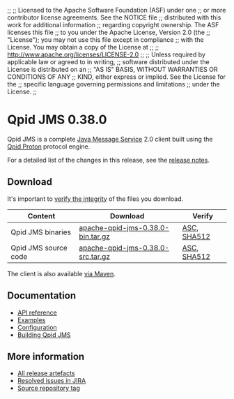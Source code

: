 ;;
;; Licensed to the Apache Software Foundation (ASF) under one
;; or more contributor license agreements.  See the NOTICE file
;; distributed with this work for additional information
;; regarding copyright ownership.  The ASF licenses this file
;; to you under the Apache License, Version 2.0 (the
;; "License"); you may not use this file except in compliance
;; with the License.  You may obtain a copy of the License at
;;
;;   http://www.apache.org/licenses/LICENSE-2.0
;;
;; Unless required by applicable law or agreed to in writing,
;; software distributed under the License is distributed on an
;; "AS IS" BASIS, WITHOUT WARRANTIES OR CONDITIONS OF ANY
;; KIND, either express or implied.  See the License for the
;; specific language governing permissions and limitations
;; under the License.
;;

# Qpid JMS 0.38.0

Qpid JMS is a complete [Java Message Service][jms] 2.0 client built
using the [Qpid Proton]({{site_url}}/proton/index.html) protocol engine.

For a detailed list of the changes in this release, see the [release
notes](release-notes.html).

[jms]: http://en.wikipedia.org/wiki/Java_Message_Service

## Download

It's important to [verify the
integrity]({{site_url}}/download.html#verify-what-you-download) of the
files you download.

| Content | Download | Verify |
|---------|----------|--------|
| Qpid JMS binaries | [apache-qpid-jms-0.38.0-bin.tar.gz](http://archive.apache.org/dist/qpid/jms/0.38.0/apache-qpid-jms-0.38.0-bin.tar.gz) | [ASC](https://archive.apache.org/dist/qpid/jms/0.38.0/apache-qpid-jms-0.38.0-bin.tar.gz.asc), [SHA512](https://archive.apache.org/dist/qpid/jms/0.38.0/apache-qpid-jms-0.38.0-bin.tar.gz.sha512) |
| Qpid JMS source code | [apache-qpid-jms-0.38.0-src.tar.gz](http://archive.apache.org/dist/qpid/jms/0.38.0/apache-qpid-jms-0.38.0-src.tar.gz) | [ASC](https://archive.apache.org/dist/qpid/jms/0.38.0/apache-qpid-jms-0.38.0-src.tar.gz.asc), [SHA512](https://archive.apache.org/dist/qpid/jms/0.38.0/apache-qpid-jms-0.38.0-src.tar.gz.sha512) |

The client is also available [via Maven]({{site_url}}/maven.html).

## Documentation


<div class="two-column" markdown="1">

 - [API reference](http://docs.oracle.com/javaee/7/api/javax/jms/package-summary.html)
 - [Examples](https://github.com/apache/qpid-jms/tree/0.38.0/qpid-jms-examples)
 - [Configuration](docs/index.html)
 - [Building Qpid JMS](building.html)

</div>


## More information

 - [All release artefacts](http://archive.apache.org/dist/qpid/jms/0.38.0)
 - [Resolved issues in JIRA](https://issues.apache.org/jira/issues/?jql=project+%3D+QPIDJMS+AND+fixVersion+%3D+%270.38.0%27+AND+resolution+%3D+%27fixed%27+ORDER+BY+priority+DESC)
 - [Source repository tag](https://gitbox.apache.org/repos/asf/qpid-jms.git/tree/refs/tags/0.38.0)

<script type="text/javascript">
  _deferredFunctions.push(function() {
      if ("0.38.0" === "{{current_jms_release}}") {
          _modifyCurrentReleaseLinks();
      }
  });
</script>